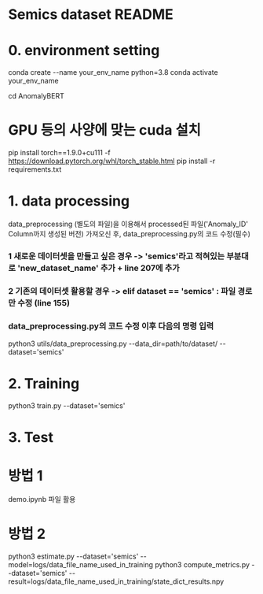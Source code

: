 # Semics dataset README

# 0. environment setting

conda create --name your_env_name python=3.8
conda activate your_env_name

cd AnomalyBERT

# GPU 등의 사양에 맞는 cuda 설치
pip install torch==1.9.0+cu111 -f https://download.pytorch.org/whl/torch_stable.html
pip install -r requirements.txt


# 1. data processing 
data_preprocessing (별도의 파일)을 이용해서 processed된 파일('Anomaly_ID' Column까지 생성된 버전) 가져오신 후,
data_preprocessing.py의 코드 수정(필수)

### 1 새로운 데이터셋을 만들고 싶은 경우 -> 'semics'라고 적혀있는 부분대로 'new_dataset_name' 추가 + line 207에 추가
### 2 기존의 데이터셋 활용할 경우 -> elif dataset == 'semics' : 파일 경로만 수정 (line 155)

### data_preprocessing.py의 코드 수정 이후 다음의 명령 입력

python3 utils/data_preprocessing.py --data_dir=path/to/dataset/ --dataset='semics' 


# 2. Training
python3 train.py --dataset='semics' 


# 3. Test
# 방법 1
demo.ipynb 파일 활용

# 방법 2 
python3 estimate.py --dataset='semics' --model=logs/data_file_name_used_in_training
python3 compute_metrics.py --dataset='semics' --result=logs/data_file_name_used_in_training/state_dict_results.npy

